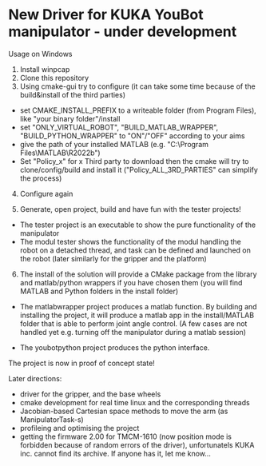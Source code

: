 # New Driver for KUKA YouBot manipulator - under development

Usage on Windows

1. Install winpcap
2. Clone this repository
3. Using cmake-gui try to configure (it can take some time because of the build&install of the third parties)
- set CMAKE\_INSTALL_PREFIX to a writeable folder (from Program Files), like "your binary folder"/install
- set "ONLY\_VIRTUAL\_ROBOT", "BUILD\_MATLAB\_WRAPPER", "BUILD\_PYTHON\_WRAPPER" to "ON"/"OFF" according to your aims
- give the path of your installed MATLAB (e.g. "C:\Program Files\MATLAB\R2022b")
- Set "Policy\_x" for x Third party to download then the cmake will try to clone/config/build and install it
("Policy\_ALL\_3RD\_PARTIES" can simplify the process)

4. Configure again

5. Generate, open project, build and have fun with the tester projects!

- The tester project is an executable to show the pure functionality of the manipulator
- The modul tester shows the functionality of the modul handling the robot on a detached thread, and task can be defined and launched on the robot
(later similarly for the gripper and the platform)

6. The install of the solution will provide a CMake package from the library and matlab/python wrappers if you have chosen them (you will find MATLAB and Python folders in the install folder)

- The matlabwrapper project produces a matlab function. By building and installing the project, it will produce a matlab app in the install/MATLAB folder
that is able to perform joint angle control. 
(A few cases are not handled yet e.g. turning off the manipulator during a matlab session)

- The youbotpython project produces the python interface.

The project is now in proof of concept state!

Later directions:

- driver for the gripper, and the base wheels
- cmake development for real time linux and the corresponding threads
- Jacobian-based Cartesian space methods to move the arm (as ManipulatorTask-s)
- profileing and optimising the project
- getting the firmware 2.00 for TMCM-1610 (now position mode is forbidden because of random errors of the driver), unfortunatels KUKA inc. cannot find its archive. If anyone has it, let me know...